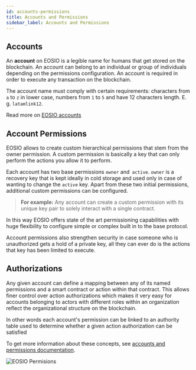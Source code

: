 ```yaml
---
id: accounts-permissions
title: Accounts and Permissions
sidebar_label: Accounts and Permissions
---
```


## Accounts

An **account** on EOSIO is a legible name for humans that get stored on the blockchain. An account can belong to an individual or group of individuals depending on the permissions configuration. An account is required in order to execute any transaction on the blockchain.

The account name must comply with certain requirements: characters from `a` to `z` in lower case, numbers from `1` to `5` and have 12 characters length. E. g. `latamlink12`.

Read more on [EOSIO accounts](https://developers.eos.io/welcome/latest/protocol/accounts_and_permissions/#2-accounts)

## Account Permissions

EOSIO allows to create custom hierarchical permissions that stem from the owner permission. A custom permission is basically a key that can only perform the actions you allow it to perform. 

Each account has two base permissions `owner` and` active`. `owner` is a recovery key that is kept ideally in cold storage and used only in case of wanting to change the `active` key. Apart from these two initial permissions, additional custom permissions can be configured.

 > **For example:** Any account can create a custom permission with its unique key pair to solely interact with a single contract. 

In this way EOSIO offers state of the art permissioning capabilities with huge flexibility to configure simple or complex built in to the base protocol. 

Account permissions also strengthen security in case someone who is unauthorized gets a hold of a private key, all they can ever do is the actions that key has been limited to execute.


## Authorizations

Any given account can define a mapping between any of its named permissions and a smart contract or action within that contract. This allows finer control over action authorizations which makes it very easy for accounts belonging to actors with different roles within an organization reflect the organizational structure on the blockchain.  

In other words each account's permission can be linked to an authority table used to determine whether a given action authorization can be satisfied

To get more information about these concepts, see [accounts and permissions documentation](https://developers.eos.io/welcome/latest/protocol/accounts_and_permissions).

![EOSIO Permisions](/img/diagrams/eosio-permissions.png)
